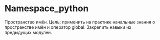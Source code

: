 # Namespace_python
Пространство имён. Цель: применить на практике начальные знания о пространстве имён и оператор global. Закрепить навыки из предыдущих модулей.
